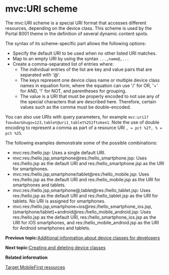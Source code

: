# mvc:URI scheme

The mvc:URI scheme is a special URI format that accesses different resources, depending on the device class. This scheme is used by the Portal 8001 theme in the definition of several dynamic content spots.

The syntax of its scheme-specific part allows the following options:

-   Specify the default URI to be used when no other listed URI matches.
-   Map to an empty URI by using the syntax `...,name@,...`
-   Create a comma-separated list of entries where:
    -   The individual entries of the list are key and value pairs that are separated with '@'.
    -   The keys represent one device class name or multiple device class names in equation form, where the equation can use '/' for OR, '+' for AND, '!' for NOT, and parentheses for grouping.
    -   The value is a URI that must be properly encoded to not use any of the special characters that are described here. Therefore, certain values such as the comma must be double-encoded.

You can also use URIs with query parameters, for example `mvc:uri1?foo=bar&hugo=123,tablet@uri1_tablet%252ftoken1`. Note the use of double encoding to represent a comma as part of a resource URI `, = pct %2f, % = pct %25`.

The following examples demonstrate some of the possible combinations:

-   mvc:res:/hello.jsp: Uses a single default URI.
-   mvc:res:/hello.jsp,smartphone@res:/hello\_smartphone.jsp: Uses res:/hello.jsp as the default URI and res:/hello\_smartphone.jsp as the URI for smartphones.
-   mvc:res:/hello.jsp,smartphone/tablet@res:/hello\_mobile.jsp: Uses res:/hello.jsp as the default URI and res:/hello\_mobile.jsp as the URI for smartphones and tablets.
-   mvc:res:/hello.jsp,smartphone@,tablet@res:/hello\_tablet.jsp: Uses res:/hello.jsp as the default URI and res:/hello\_tablet.jsp as the URI for tablets. No URI is assigned for smartphones.
-   mvc:res:/hello.jsp,smartphone+ios@res:/hello\_smartphone\_ios.jsp,\(smartphone/tablet\)+android@res:/hello\_mobile\_android.jsp: Uses res:/hello.jsp as the default URI, res:/hello\_smartphone\_ios.jsp as the URI for iOS smartphones, and res:/hello\_mobile\_android.jsp as the URI for Android smartphones and tablets.


**Previous topic:**[Additional information about device classes for developers](../dev-theme/themeopt_devclass_devlop.md)

**Next topic:**[Creating and deleting device classes](../dev-theme/themeopt_devclass_working.md)

**Related information**  


[Target MobileFirst resources](../integrate/wl_device_classes.md)

